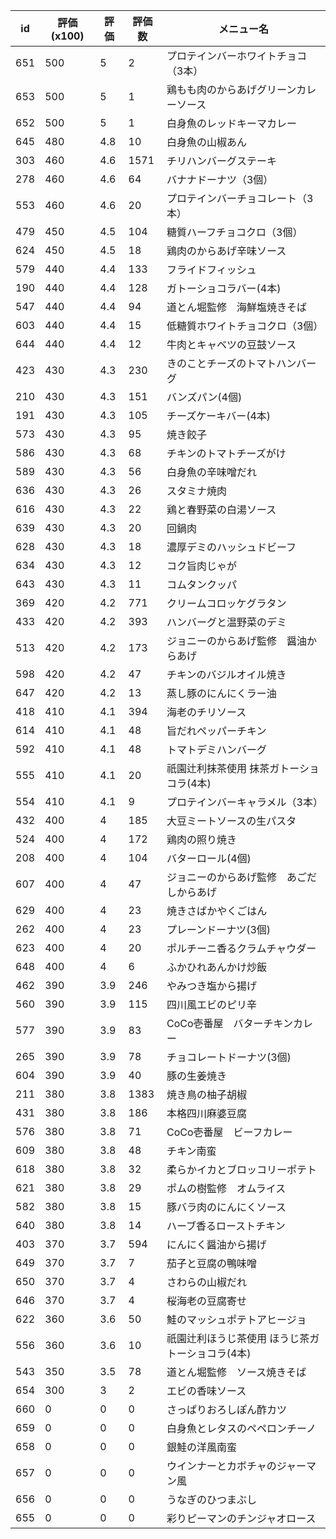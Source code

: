 | id | 評価(x100) | 評価 | 評価数 | メニュー名 |
| -- | ---------- | ---- | ------ | ---------- |
| 651 | 500 | 5 | 2 | プロテインバーホワイトチョコ（3本） |
| 653 | 500 | 5 | 1 | 鶏もも肉のからあげグリーンカレーソース |
| 652 | 500 | 5 | 1 | 白身魚のレッドキーマカレー |
| 645 | 480 | 4.8 | 10 | 白身魚の山椒あん |
| 303 | 460 | 4.6 | 1571 | チリハンバーグステーキ |
| 278 | 460 | 4.6 | 64 | バナナドーナツ（3個） |
| 553 | 460 | 4.6 | 20 | プロテインバーチョコレート（3本） |
| 479 | 450 | 4.5 | 104 | 糖質ハーフチョコクロ（3個） |
| 624 | 450 | 4.5 | 18 | 鶏肉のからあげ辛味ソース |
| 579 | 440 | 4.4 | 133 | フライドフィッシュ |
| 190 | 440 | 4.4 | 128 | ガトーショコラバー(4本) |
| 547 | 440 | 4.4 | 94 | 道とん堀監修　海鮮塩焼きそば |
| 603 | 440 | 4.4 | 15 | 低糖質ホワイトチョコクロ（3個） |
| 644 | 440 | 4.4 | 12 | 牛肉とキャベツの豆鼓ソース |
| 423 | 430 | 4.3 | 230 | きのことチーズのトマトハンバーグ |
| 210 | 430 | 4.3 | 151 | バンズパン(4個) |
| 191 | 430 | 4.3 | 105 | チーズケーキバー(4本) |
| 573 | 430 | 4.3 | 95 | 焼き餃子 |
| 586 | 430 | 4.3 | 68 | チキンのトマトチーズがけ |
| 589 | 430 | 4.3 | 56 | 白身魚の辛味噌だれ |
| 636 | 430 | 4.3 | 26 | スタミナ焼肉 |
| 616 | 430 | 4.3 | 22 | 鶏と春野菜の白湯ソース |
| 639 | 430 | 4.3 | 20 | 回鍋肉 |
| 628 | 430 | 4.3 | 18 | 濃厚デミのハッシュドビーフ |
| 634 | 430 | 4.3 | 12 | コク旨肉じゃが |
| 643 | 430 | 4.3 | 11 | コムタンクッパ |
| 369 | 420 | 4.2 | 771 | クリームコロッケグラタン |
| 433 | 420 | 4.2 | 393 | ハンバーグと温野菜のデミ |
| 513 | 420 | 4.2 | 173 | ジョニーのからあげ監修　醤油からあげ |
| 598 | 420 | 4.2 | 47 | チキンのバジルオイル焼き |
| 647 | 420 | 4.2 | 13 | 蒸し豚のにんにくラー油 |
| 418 | 410 | 4.1 | 394 | 海老のチリソース |
| 614 | 410 | 4.1 | 48 | 旨だれペッパーチキン |
| 592 | 410 | 4.1 | 48 | トマトデミハンバーグ |
| 555 | 410 | 4.1 | 20 | 祇園辻利抹茶使用  抹茶ガトーショコラ(4本) |
| 554 | 410 | 4.1 | 9 | プロテインバーキャラメル（3本） |
| 432 | 400 | 4 | 185 | 大豆ミートソースの生パスタ |
| 524 | 400 | 4 | 172 | 鶏肉の照り焼き |
| 208 | 400 | 4 | 104 | バターロール(4個) |
| 607 | 400 | 4 | 47 | ジョニーのからあげ監修　あごだしからあげ |
| 629 | 400 | 4 | 23 | 焼きさばかやくごはん |
| 262 | 400 | 4 | 23 | プレーンドーナツ(3個) |
| 623 | 400 | 4 | 20 | ポルチーニ香るクラムチャウダー |
| 648 | 400 | 4 | 6 | ふかひれあんかけ炒飯 |
| 462 | 390 | 3.9 | 246 | やみつき塩から揚げ |
| 560 | 390 | 3.9 | 115 | 四川風エビのピリ辛 |
| 577 | 390 | 3.9 | 83 | CoCo壱番屋　バターチキンカレー |
| 265 | 390 | 3.9 | 78 | チョコレートドーナツ(3個) |
| 604 | 390 | 3.9 | 40 | 豚の生姜焼き |
| 211 | 380 | 3.8 | 1383 | 焼き鳥の柚子胡椒 |
| 431 | 380 | 3.8 | 186 | 本格四川麻婆豆腐 |
| 576 | 380 | 3.8 | 71 | CoCo壱番屋　ビーフカレー |
| 609 | 380 | 3.8 | 48 | チキン南蛮 |
| 618 | 380 | 3.8 | 32 | 柔らかイカとブロッコリーポテト |
| 621 | 380 | 3.8 | 29 | ポムの樹監修　オムライス |
| 582 | 380 | 3.8 | 15 | 豚バラ肉のにんにくソース |
| 640 | 380 | 3.8 | 14 | ハーブ香るローストチキン |
| 403 | 370 | 3.7 | 594 | にんにく醤油から揚げ |
| 649 | 370 | 3.7 | 7 | 茄子と豆腐の鴨味噌 |
| 650 | 370 | 3.7 | 4 | さわらの山椒だれ |
| 646 | 370 | 3.7 | 4 | 桜海老の豆腐寄せ |
| 622 | 360 | 3.6 | 50 | 鮭のマッシュポテトアヒージョ |
| 556 | 360 | 3.6 | 10 | 祇園辻利ほうじ茶使用  ほうじ茶ガトーショコラ(4本) |
| 543 | 350 | 3.5 | 78 | 道とん堀監修　ソース焼きそば |
| 654 | 300 | 3 | 2 | エビの香味ソース |
| 660 | 0 | 0 | 0 | さっぱりおろしぽん酢カツ |
| 659 | 0 | 0 | 0 | 白身魚とレタスのペペロンチーノ |
| 658 | 0 | 0 | 0 | 銀鮭の洋風南蛮 |
| 657 | 0 | 0 | 0 | ウインナーとカボチャのジャーマン風 |
| 656 | 0 | 0 | 0 | うなぎのひつまぶし |
| 655 | 0 | 0 | 0 | 彩りピーマンのチンジャオロース |
